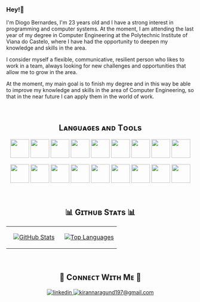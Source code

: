### Hey!👋
<!--Start Intro-->               
<p align="left">I'm Diogo Bernardes, I'm 23 years old and I have a strong interest in programming and computer systems. At the moment, I am attending the last year of my degree in Computer Engineering at the Polytechnic Institute of Viana do Castelo, where I have had the opportunity to deepen my knowledge and skills in the area.

I consider myself a flexible, communicative, resilient person who likes to work in a team, always looking for new challenges and opportunities that allow me to grow in the area.

At the moment, my main goal is to finish my degree and in this way be able to improve my knowledge and skills in the area of Computer Engineering, so that in the near future I can apply them in the world of work. </p>
<br>
<!--

**DiogoBernardes/DiogoBernardes** is a ✨ _special_ ✨ repository because its `README.md` (this file) appears on your GitHub profile.

Here are some ideas to get you started:

- 🔭 I’m currently working on ...
- 🌱 I’m currently learning ...
- 👯 I’m looking to collaborate on ...
- 🤔 I’m looking for help with ...
- 💬 Ask me about ...
- 📫 How to reach me: ...
- 😄 Pronouns: ...
- ⚡ Fun fact: ...
-->

<!--Languages and Tools Section-->       
<h2 align="center">Lᴀɴɢᴜᴀɢᴇs ᴀɴᴅ Tᴏᴏʟs</h2> 

  <!-- Primeira linha -->
  <p align="center">
    <img width="50px" src="https://skillicons.dev/icons?i=py" />
    <img width="50px" src="https://skillicons.dev/icons?i=java" />
    <img width="50px" src="https://skillicons.dev/icons?i=cs" />
    <img width="50px" src="https://skillicons.dev/icons?i=dotnet" />
    <img width="50px" src="https://skillicons.dev/icons?i=ts" />
    <img width="50px" src="https://skillicons.dev/icons?i=kotlin" />
    <img width="50px" src="https://skillicons.dev/icons?i=nodejs" />
    <img width="50px" src="https://skillicons.dev/icons?i=php" />
    <img width="50px" src="https://skillicons.dev/icons?i=js" />
  </p>

  <!-- Segunda linha -->
  <p align="center">
    <img width="50px" src="https://skillicons.dev/icons?i=html" />
    <img width="50px" src="https://skillicons.dev/icons?i=css" />
    <img width="50px" src="https://skillicons.dev/icons?i=bootstrap" />
    <img width="50px" src="https://skillicons.dev/icons?i=postgres" />
    <img width="50px" src="https://skillicons.dev/icons?i=mysql" />
    <img width="50px" src="https://skillicons.dev/icons?i=prisma" />
    <img width="50px" src="https://skillicons.dev/icons?i=git" />
    <img width="50px" src="https://skillicons.dev/icons?i=docker" />
    <img width="50px" src="https://skillicons.dev/icons?i=postman" />
  </p>
<br>

<h2 align="center">📊 Gɪᴛʜᴜʙ Sᴛᴀᴛs 📊</h2>

<table align="center" width="100%">
<tr>
<td width="50%">
  <p align="center">
    <a href="https://github.com/Kiran1689">
      <img align="center" src="https://github-readme-stats.vercel.app/api?username=DiogoBernardes&count_private=true&show_icons=true&theme=nightowl" alt="GitHub Stats" />
    </a>
  </p>
</td>
<td width="50%">
<p align="center">
  <a href="https://github.com/DiogoBernardes">
    <img align="center" src="https://github-readme-stats.vercel.app/api/top-langs/?username=DiogoBernardes&layout=compact&theme=nightowl&hide_border=true" alt="Top Languages" />
  </a>
</p>
</td>
</tr>
</table>
<br>
<!--Contact Section--> 

<h2 align="center">🤝 Cᴏɴɴᴇᴄᴛ Wɪᴛʜ Mᴇ 🤝 </h2>
<div align="center">
<a href="https://www.linkedin.com/in/diogo-bernardes-48225a292/" target="_blank">
<img src=https://img.shields.io/badge/linkedin-%231E77B5.svg?&style=for-the-badge&logo=linkedin&logoColor=white alt=linkedin style="margin-bottom: 5px;" />
</a>
  
<a href="mailto:diogobernardess00@gmail.com" target="_blank">
<img src="https://img.shields.io/badge/Gmail-D14836?style=for-the-badge&logo=gmail&logoColor=white" alt=kirannaragund197@gmail.com mail style="margin-bottom: 5px;" />
</a>

</div>
<br/>
